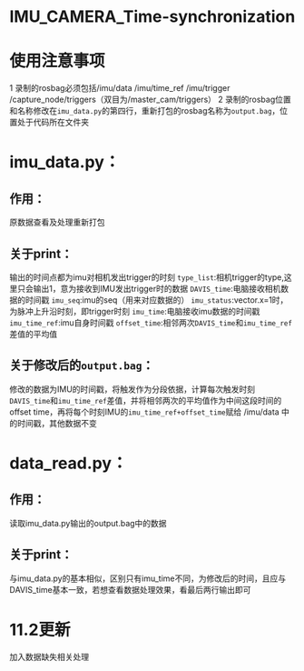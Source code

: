# IMU_CAMERA_Time-synchronization

# 使用注意事项
1 录制的rosbag必须包括/imu/data /imu/time_ref /imu/trigger /capture_node/triggers（双目为/master_cam/triggers）
2 录制的rosbag位置和名称修改在`imu_data.py`的第四行，重新打包的rosbag名称为`output.bag`，位置处于代码所在文件夹

# imu_data.py：
## 作用：
原数据查看及处理重新打包

## 关于print：
输出的时间点都为imu对相机发出trigger的时刻
`type_list`:相机trigger的type,这里只会输出1，意为接收到IMU发出trigger时的数据
`DAVIS_time`:电脑接收相机数据的时间戳
`imu_seq`:imu的seq（用来对应数据的）
`imu_status`:vector.x=1时，为脉冲上升沿时刻，即trigger时刻
`imu_time`:电脑接收imu数据的时间戳
`imu_time_ref`:imu自身时间戳
`offset_time`:相邻两次`DAVIS_time`和`imu_time_ref`差值的平均值

## 关于修改后的`output.bag`：
修改的数据为IMU的时间戳，将触发作为分段依据，计算每次触发时刻`DAVIS_time`和`imu_time_ref`差值，并将相邻两次的平均值作为中间这段时间的offset time，再将每个时刻IMU的`imu_time_ref+offset_time`赋给 /imu/data 中的时间戳，其他数据不变

# data_read.py：
## 作用：
读取imu_data.py输出的output.bag中的数据

## 关于print：
与imu_data.py的基本相似，区别只有imu_time不同，为修改后的时间，且应与DAVIS_time基本一致，若想查看数据处理效果，看最后两行输出即可


# 11.2更新
加入数据缺失相关处理